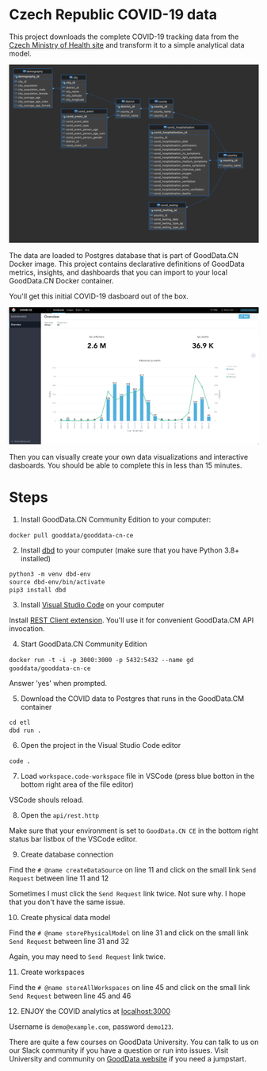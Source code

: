 # Czech Republic COVID-19 data 
This project downloads the complete COVID-19 tracking data from the [Czech Ministry of Health site](https://onemocneni-aktualne.mzcr.cz/api/v2/covid-19) and transform it to a simple analytical data model.  

![COVID CZ data model](https://raw.githubusercontent.com/zsvoboda/covid_cz/main/img/pdm.png)

The data are loaded to Postgres database that is part of GoodData.CN Docker image. This project contains declarative definitions of GoodData metrics, insights, and dashboards that you can import to your local GoodData.CN Docker container. 

You'll get this initial COVID-19 dasboard out of the box. 

![COVID CZ Dashboard](https://raw.githubusercontent.com/zsvoboda/covid_cz/main/img/covid.cz.dashboard.png)

Then you can visually create your own data visualizations and interactive dasboards. You should be able to complete this in less than 15 minutes. 

# Steps

1. Install GoodData.CN Community Edition to your computer:

`docker pull gooddata/gooddata-cn-ce`

2. Install [dbd](https://github.com/zsvoboda/dbd) to your computer (make sure that you have Python 3.8+ installed)

```shell
python3 -m venv dbd-env
source dbd-env/bin/activate
pip3 install dbd
```

3. Install [Visual Studio Code](https://code.visualstudio.com) on your computer

Install [REST Client extension](https://marketplace.visualstudio.com/items?itemName=humao.rest-client). You'll use it for convenient GoodData.CM API invocation. 

4. Start GoodData.CN Community Edition

`docker run -t -i -p 3000:3000 -p 5432:5432 --name gd gooddata/gooddata-cn-ce`

Answer 'yes' when prompted. 

5. Download the COVID data to Postgres that runs in the GoodData.CM container

```shell
cd etl 
dbd run .
```

6. Open the project in the Visual Studio Code editor

`code .`

7. Load `workspace.code-workspace` file in VSCode (press blue botton in the bottom right area of the file editor)

VSCode shouls reload.

8. Open the `api/rest.http`

Make sure that your environment is set to `GoodData.CN CE` in the bottom right status bar listbox of the VSCode editor. 

9. Create database connection

Find the `# @name createDataSource` on line 11 and click on the small link `Send Request` between line 11 and 12

Sometimes I must click the `Send Request` link twice. Not sure why. I hope that you don't have the same issue. 

10. Create physical data model

Find the `# @name storePhysicalModel` on line 31 and click on the small link `Send Request` between line 31 and 32

Again, you may need to `Send Request` link twice.

11. Create workspaces

Find the `# @name storeAllWorkspaces` on line 45 and click on the small link `Send Request` between line 45 and 46

12. ENJOY the COVID analytics at [localhost:3000](http://localhost:3000/)

Username is `demo@example.com`, password `demo123`.

There are quite a few courses on GoodData University. You can talk to us on our Slack community if you have a question or run into issues. Visit University and community on [GoodData website](https://www.gooddata.com/learn/) if you need a jumpstart. 
